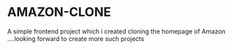 # AMAZON-CLONE
A simple frontend project which i created cloning the homepage of Amazon ....looking forward to create more such projects
